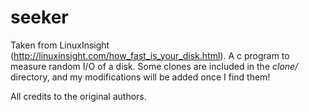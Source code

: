 # seeker

Taken from LinuxInsight (http://linuxinsight.com/how_fast_is_your_disk.html).  A c program to measure random I/O of a disk.  Some clones are included in the *clone/* directory, and my modifications will be added once I find them!

All credits to the original authors.
